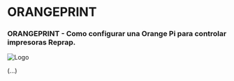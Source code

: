 # ORANGEPRINT

### ORANGEPRINT - Como configurar una Orange Pi para controlar impresoras Reprap.

![Logo](https://github.com/carlymx/orangeprint/blob/master/imgs/LogoOctoprint_low.png)

(...)
